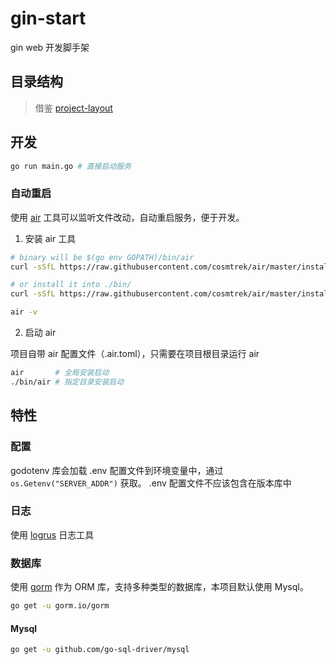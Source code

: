 # gin-start

gin web 开发脚手架

## 目录结构

> 借鉴 [project-layout](https://github.com/golang-standards/project-layout)

## 开发

```bash
go run main.go # 直接启动服务
````

### 自动重启

使用 [air](https://github.com/cosmtrek/air/blob/master/README.md) 工具可以监听文件改动，自动重启服务，便于开发。

1. 安装 air 工具

```bash
# binary will be $(go env GOPATH)/bin/air
curl -sSfL https://raw.githubusercontent.com/cosmtrek/air/master/install.sh | sh -s -- -b $(go env GOPATH)/bin

# or install it into ./bin/
curl -sSfL https://raw.githubusercontent.com/cosmtrek/air/master/install.sh | sh -s

air -v
```

2. 启动 air

项目自带 air 配置文件（.air.toml），只需要在项目根目录运行 air

```bash
air       # 全局安装启动
./bin/air # 指定目录安装启动
```

## 特性

### 配置

godotenv 库会加载 .env 配置文件到环境变量中，通过 `os.Getenv("SERVER_ADDR")` 获取。
.env 配置文件不应该包含在版本库中

### 日志

使用 [logrus](https://github.com/sirupsen/logrus) 日志工具

### 数据库

使用 [gorm](https://gorm.io) 作为 ORM 库，支持多种类型的数据库，本项目默认使用 Mysql。

```bash
go get -u gorm.io/gorm
```

#### Mysql

```bash
go get -u github.com/go-sql-driver/mysql
```